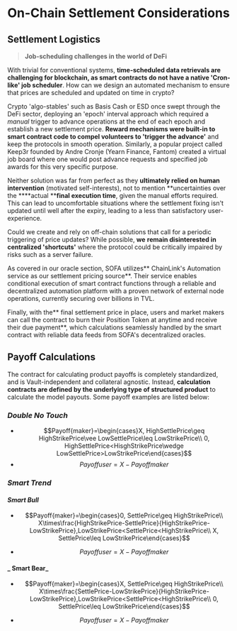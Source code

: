 # On-Chain Settlement Considerations

## Settlement Logistics

> **Job-scheduling challenges in the world of DeFi**

With trivial for conventional systems, **time-scheduled data retrievals are challenging for blockchain, as smart contracts do not have a native 'Cron-like' job scheduler**.  How can we design an automated mechanism to ensure that prices are scheduled and updated on time in crypto?

Crypto 'algo-stables' such as Basis Cash or ESD once swept through the DeFi sector, deploying an 'epoch' interval approach which required a _manual_ trigger to advance operations at the end of each epoch and establish a new settlement price.  **Reward mechanisms were built-in to smart contract code to compel volunteers to 'trigger the advance'** and keep the protocols in smooth operation.  Similarly, a popular project called Keep3r founded by Andre Cronje (Yearn Finance, Fantom) created a virtual job board where one would post advance requests and specified job awards for this very specific purpose.

Neither solution was far from perfect as they **ultimately relied on human intervention** (motivated self-interests), not to mention **uncertainties over the ****actual ****final execution time**, given the manual efforts required.  This can lead to uncomfortable situations where the settlement fixing isn't updated until well after the expiry, leading to a less than satisfactory user-experience.

Could we create and rely on off-chain solutions that call for a periodic triggering of price updates?  While possible, **we** **remain disinterested in centralized 'shortcuts'** where the protocol could be critically impaired by risks such as a server failure.

As covered in our oracle section, SOFA utilizes** ChainLink's Automation service as our settlement pricing source**.  Their service enables conditional execution of smart contract functions through a reliable and decentralized automation platform with a proven network of external node operations, currently securing over billions in TVL.

Finally, with the** final settlement price in place, users and market makers can call the contract to burn their Position Token at anytime and receive their due payment**, which calculations seamlessly handled by the smart contract with reliable data feeds from SOFA's decentralized oracles.

## Payoff Calculations

The contract for calculating product payoffs is completely standardized, and is Vault-independent and collateral agnostic.  Instead, **calculation contracts are defined by the underlying type of structured product** to calculate the model payouts.  Some payoff examples are listed below:

### _Double No Touch_

- $$Payoff{maker}=\begin{cases}X, HighSettlePrice\geq HighStrikePrice\vee LowSettlePrice\leq LowStrikePrice\\  0, HighSettlePrice<HisghStrikePrice\wedge LowSettlePrice>LowStrikePrice\end{cases}$$
- $$Payoff {user}=X - Payoff {maker}$$

### _Smart Trend_

#### _Smart Bull_

- $$Payoff{maker}=\begin{cases}0, SettlePrice\geq HighStrikePrice\\
X\times\frac{HighStrikePrice-SettlePrice}{HighStrikePrice-LowStrikePrice},LowStrikePrice<SettlePrice<HighStrikePrice\\
X, SettlePrice\leq LowStrikePrice\end{cases}$$

- $$Payoff {user}=X - Payoff {maker}$$

#### _ Smart Bear_

- $$Payoff{maker}=\begin{cases}X, SettlePrice\geq HighStrikePrice\\
X\times\frac{SettlePrice-LowStrikePrice}{HighStrikePrice-LowStrikePrice},LowStrikePrice<SettlePrice<HighStrikePrice\\
0, SettlePrice\leq LowStrikePrice\end{cases}$$

- $$Payoff {user}=X - Payoff {maker}$$

